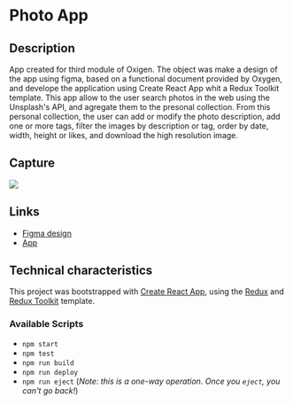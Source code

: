 # Photo App

## Description

App created for third module of Oxigen.
The object was make a design of the app using figma, based on a functional document provided by Oxygen, and develope the application using Create React App whit a Redux Toolkit template.
This app allow to the user search photos in the web using the Unsplash's API, and agregate them to the presonal collection. From this personal collection, the user can add or modify the photo description, add one or more tags, filter the images by description or tag, order by date, width, height or likes, and download the high resolution image.

## Capture

![](https://github.com/AgustinCarignano/photo-app/blob/main/PhotoApp.gif)

## Links

- [Figma design]('https://www.figma.com/file/MYf7CzHlwjT8OuJ8lcsxOD/Photo-App---AC?node-id=0%3A1&t=yI7khenYyiMLxD7M-1')
- [App]("https://agustincarignano.github.io/photo-app/")

## Technical characteristics

This project was bootstrapped with [Create React App](https://github.com/facebook/create-react-app), using the [Redux](https://redux.js.org/) and [Redux Toolkit](https://redux-toolkit.js.org/) template.

### Available Scripts

- `npm start`
- `npm test`
- `npm run build`
- `npm run deploy`
- `npm run eject` (_Note: this is a one-way operation. Once you `eject`, you can't go back!_)
